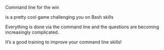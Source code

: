 Command line for the win

is a pretty cool game challenging you on Bash skills

Everything is done via the command line and the questions are becoming increasingly complicated.

It’s a good training to improve your command line skills!

